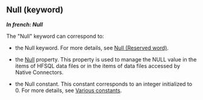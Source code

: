 
## Null (keyword)

***In french: Null***
	



<a name="XUse"></a>
<a name="Use"></a>
<a name="description"></a>
The "Null" keyword can correspond to: 

- the Null keyword. For more details, see [Null (Reserved word)](../Motscles/1511015.md). 

- the [Null](../Proprietes/2512064.md) property. This property is used to manage the NULL value in the items of HFSQL data files or in the items of data files accessed by Native Connectors.

- the Null constant. This constant corresponds to an integer initialized to 0. For more details, see [Various constants](../WDLang1/3010001.md). 




